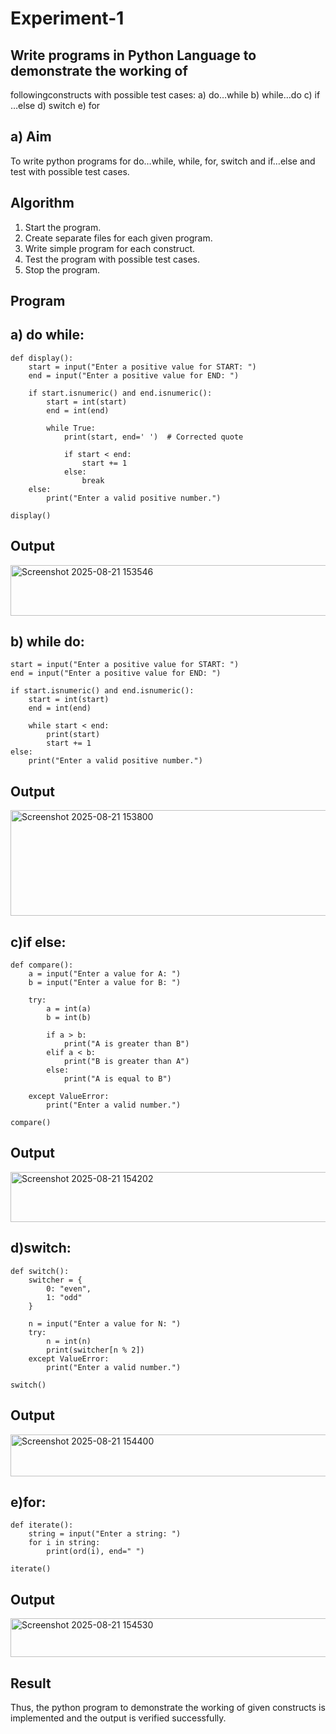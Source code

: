 # Experiment-1
##  Write programs in Python Language to demonstrate the working of
followingconstructs with possible test cases: a) do…while b) while…do c)
if …else d) switch e) for

## a) Aim
To write python programs for do…while, while, for, switch and if…else and test with possible test
cases.

## Algorithm
1.	Start the program.
2. Create separate files for each given program.
3. Write simple program for each construct.
4. Test the program with possible test cases.
5. Stop the program. 

## Program
## a) do while:
~~~
def display():
    start = input("Enter a positive value for START: ")
    end = input("Enter a positive value for END: ")

    if start.isnumeric() and end.isnumeric():
        start = int(start)
        end = int(end)

        while True:
            print(start, end=' ')  # Corrected quote

            if start < end:
                start += 1
            else:
                break
    else:
        print("Enter a valid positive number.")

display()
~~~
## Output
<img width="577" height="81" alt="Screenshot 2025-08-21 153546" src="https://github.com/user-attachments/assets/9abf8bb3-ffe9-49ee-b2ad-87f95362a403" />


## b) while do:
~~~
start = input("Enter a positive value for START: ") 
end = input("Enter a positive value for END: ") 

if start.isnumeric() and end.isnumeric():
    start = int(start)
    end = int(end)

    while start < end:
        print(start)
        start += 1
else:
    print("Enter a valid positive number.")
~~~
## Output
<img width="850" height="169" alt="Screenshot 2025-08-21 153800" src="https://github.com/user-attachments/assets/c1b55536-d1e4-494a-9485-5b17e0845889" />


## c)if else:
~~~
def compare():
    a = input("Enter a value for A: ")
    b = input("Enter a value for B: ")
    
    try:
        a = int(a)
        b = int(b)

        if a > b:
            print("A is greater than B")
        elif a < b:
            print("B is greater than A")
        else:
            print("A is equal to B")
    
    except ValueError:
        print("Enter a valid number.")

compare()
~~~
## Output
<img width="868" height="80" alt="Screenshot 2025-08-21 154202" src="https://github.com/user-attachments/assets/656dbd53-6c68-4179-819c-79583521878d" />


## d)switch:
~~~
def switch():
    switcher = {
        0: "even",
        1: "odd"
    }

    n = input("Enter a value for N: ")
    try:
        n = int(n)
        print(switcher[n % 2])
    except ValueError:
        print("Enter a valid number.")

switch()
~~~
## Output
<img width="859" height="67" alt="Screenshot 2025-08-21 154400" src="https://github.com/user-attachments/assets/c1d9c21a-ac43-4a4f-8e1f-2f5dede61402" />

## e)for:
~~~
def iterate():
    string = input("Enter a string: ")  
    for i in string:
        print(ord(i), end=" ")

iterate()
~~~
## Output
<img width="864" height="62" alt="Screenshot 2025-08-21 154530" src="https://github.com/user-attachments/assets/3e1e2c22-f129-4e9f-b726-14acaf7ff3db" />

## Result
Thus, the python program to demonstrate the working of given constructs is implemented and the output is verified successfully.



